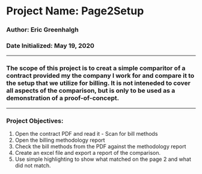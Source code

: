 # Project Name: Page2Setup
### Author: Eric Greenhalgh
### Date Initialized: May 19, 2020
---
### The scope of this project is to creat a simple comparitor of a contract provided my the company I work for and compare it to the setup that we utilize for billing. It is not inteneded to cover all aspects of the comparison, but is only to be used as a demonstration of a proof-of-concept.
---
### Project Objectives:
1) Open the contract PDF and read it - Scan for bill methods
1) Open the billing methodology report
1) Check the bill methods from the PDF against the methodology report
1) Create an excel file and export a report of the comparison.
1) Use simple highlighting to show what matched on the page 2 and what did not match.